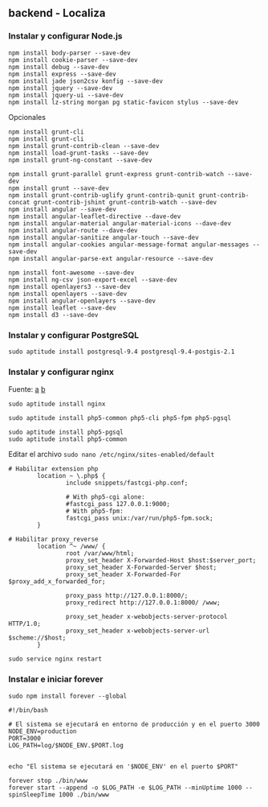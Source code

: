 ## backend - Localiza


### Instalar y configurar Node.js


```
npm install body-parser --save-dev
npm install cookie-parser --save-dev
npm install debug --save-dev
npm install express --save-dev
npm install jade json2csv konfig --save-dev
npm install jquery --save-dev
npm install jquery-ui --save-dev
npm install lz-string morgan pg static-favicon stylus --save-dev
```

Opcionales

```
npm install grunt-cli
npm install grunt-cli
npm install grunt-contrib-clean --save-dev
npm install load-grunt-tasks --save-dev
npm install grunt-ng-constant --save-dev

npm install grunt-parallel grunt-express grunt-contrib-watch --save-dev
npm install grunt --save-dev
npm install grunt-contrib-uglify grunt-contrib-qunit grunt-contrib-concat grunt-contrib-jshint grunt-contrib-watch --save-dev
npm install angular --save-dev
npm install angular-leaflet-directive --dave-dev
npm install angular-material angular-material-icons --dave-dev
npm install angular-route --dave-dev
npm install angular-sanitize angular-touch --save-dev
npm install angular-cookies angular-message-format angular-messages --save-dev
npm install angular-parse-ext angular-resource --save-dev

npm install font-awesome --save-dev
npm install ng-csv json-export-excel --save-dev
npm install openlayers3 --save-dev
npm install openlayers --save-dev
npm install angular-openlayers --save-dev
npm install leaflet --save-dev
npm install d3 --save-dev
```

### Instalar  y configurar PostgreSQL


`sudo aptitude install postgresql-9.4 postgresql-9.4-postgis-2.1`


### Instalar y configurar nginx

Fuente:
[a](https://www.howtoforge.com/tutorial/installing-nginx-with-php-fpm-and-mariadb-lemp-on-debian-jessie/)
[b](https://support.rackspace.com/how-to/install-nginx-and-php-fpm-running-on-unix-file-sockets/)

```
sudo aptitude install nginx

sudo aptitude install php5-common php5-cli php5-fpm php5-pgsql

sudo aptitude install php5-pgsql
sudo aptitude install php5-common
```

Editar el archivo `sudo nano /etc/nginx/sites-enabled/default`

```
# Habilitar extension php
        location ~ \.php$ {
                include snippets/fastcgi-php.conf;

                # With php5-cgi alone:
                #fastcgi_pass 127.0.0.1:9000;
                # With php5-fpm:
                fastcgi_pass unix:/var/run/php5-fpm.sock;
        }
```

```
# Habilitar proxy_reverse
        location ^~ /www/ {
                root /var/www/html;
                proxy_set_header X-Forwarded-Host $host:$server_port;
                proxy_set_header X-Forwarded-Server $host;
                proxy_set_header X-Forwarded-For $proxy_add_x_forwarded_for;

                proxy_pass http://127.0.0.1:8000/;
                proxy_redirect http://127.0.0.1:8000/ /www;

                proxy_set_header x-webobjects-server-protocol HTTP/1.0;
                proxy_set_header x-webobjects-server-url $scheme://$host;
        }
```

`sudo service nginx restart`

### Instalar e iniciar forever

`sudo npm install forever --global`


```
#!/bin/bash

# El sistema se ejecutará en entorno de producción y en el puerto 3000
NODE_ENV=production
PORT=3000
LOG_PATH=log/$NODE_ENV.$PORT.log


echo "El sistema se ejecutará en '$NODE_ENV' en el puerto $PORT"

forever stop ./bin/www
forever start --append -o $LOG_PATH -e $LOG_PATH --minUptime 1000 --spinSleepTime 1000 ./bin/www
```
